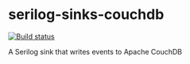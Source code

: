 # serilog-sinks-couchdb

[![Build status](https://ci.appveyor.com/api/projects/status/i0u84k30h2ab3lbp/branch/master?svg=true)](https://ci.appveyor.com/project/serilog/serilog-sinks-couchdb/branch/master)

A Serilog sink that writes events to Apache CouchDB
